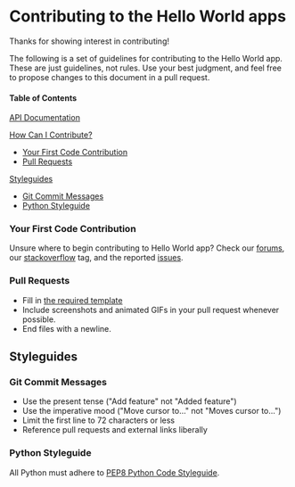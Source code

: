 # Contributing to the Hello World apps

Thanks for showing interest in contributing!

The following is a set of guidelines for contributing to the Hello World app. These are just guidelines, not rules. Use your best judgment, and feel free to propose changes to this document in a pull request.

#### Table of Contents

[API Documentation](https://developer.bigcommerce.com/api)

[How Can I Contribute?](#how-can-i-contribute)
  * [Your First Code Contribution](#your-first-code-contribution)
  * [Pull Requests](#pull-requests)

[Styleguides](#styleguides)
  * [Git Commit Messages](#git-commit-messages)
  * [Python Styleguide](#python-styleguide)

### Your First Code Contribution

Unsure where to begin contributing to Hello World app? Check our [forums](https://forum.bigcommerce.com/s/group/0F913000000HLjECAW), our [stackoverflow](https://stackoverflow.com/questions/tagged/bigcommerce) tag, and the reported [issues](https://github.com/bigcommerce/hello-world-app-python-flask/issues).

### Pull Requests

* Fill in [the required template](https://github.com/bigcommerce/hello-world-app-python-flask/pull/new/master)
* Include screenshots and animated GIFs in your pull request whenever possible.
* End files with a newline.

## Styleguides

### Git Commit Messages

* Use the present tense ("Add feature" not "Added feature")
* Use the imperative mood ("Move cursor to..." not "Moves cursor to...")
* Limit the first line to 72 characters or less
* Reference pull requests and external links liberally

### Python Styleguide

All Python must adhere to [PEP8 Python Code Styleguide](https://www.python.org/dev/peps/pep-0008/).

